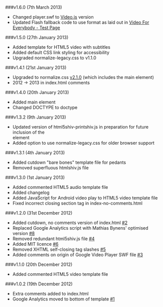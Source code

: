 ###v1.6.0 (7th March 2013)

- Changed player.swf to [Video.js](http://videojs.com/) version
- Updated Flash fallback code to use format as laid out in [Video For Everybody - Test Page](http://camendesign.com/code/video_for_everybody/test.html)

###v1.5.0 (27th January 2013)

- Added template for HTML5 video with subtitles
- Added default CSS link styling for accessibility
- Upgraded normalize-legacy.css to v1.1.0

###v1.4.1 (21st January 2013)

- Upgraded to normalize.css [v2.1.0](https://github.com/necolas/normalize.css/blob/v2.1.0/CHANGELOG.md) (which includes the main element)
- 2012 -> 2013 in index.html comments

###v1.4.0 (20th January 2013)

- Added main element
- Changed DOCTYPE to doctype

###v1.3.2 (9th January 2013)

- Updated version of html5shiv-printshiv.js in preparation for future inclusion of the <main> element
- Added option to use normalize-legacy.css for older browser support

###v1.3.1 (4th January 2013)

- Added cutdown "bare bones" template file for pedants
- Removed superfluous htmlshiv.js file

###v1.3.0 (1st January 2013)

- Added commented HTML5 audio template file
- Added changelog
- Added JavaScript for Android video play to HTML5 video template file
- Fixed incorrect closing section tag in index-no-comments.html

###v1.2.0 (31st December 2012)

- Added cutdown, no comments version of index.html [#2](https://github.com/iandevlin/html5bones/issues/2)
- Replaced Google Analytics script with Mathias Bynens' optimised version [#8](https://github.com/iandevlin/html5bones/issues/8)
- Removed redundant html5shiv.js file [#4](https://github.com/iandevlin/html5bones/issues/4)
- Added MIT licence [#6](https://github.com/iandevlin/html5bones/issues/6)
- Removed XHTML self-closing tag slashes [#5](https://github.com/iandevlin/html5bones/issues/5)
- Added comments on origin of Google Video Player SWF file [#3](https://github.com/iandevlin/html5bones/issues/3)

###v1.1.0 (20th December 2012)

- Added commented HTML5 video template file

###v1.0.2 (19th December 2012)

- Extra comments added to index.html
- Google Analytics moved to bottom of template [#1](https://github.com/iandevlin/html5bones/issues/1)